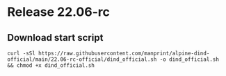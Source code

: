 # Release 22.06-rc

## Download start script

```
curl -sSl https://raw.githubusercontent.com/manprint/alpine-dind-official/main/22.06-rc-official/dind_official.sh -o dind_official.sh && chmod +x dind_official.sh
```